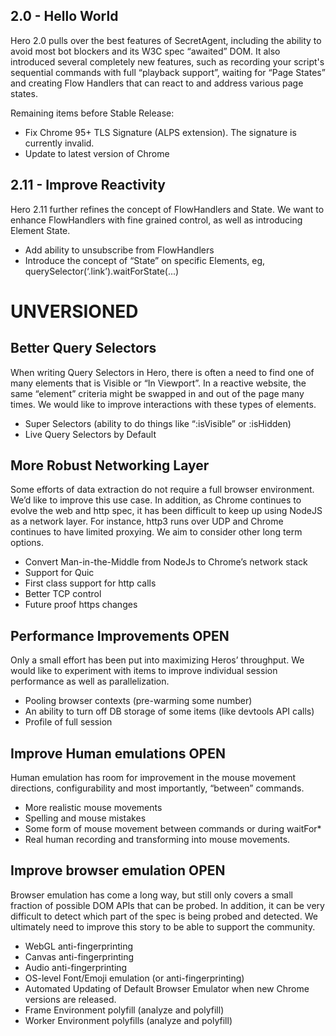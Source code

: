 ## 2.0 - Hello World
Hero 2.0 pulls over the best features of SecretAgent, including the ability to avoid most bot blockers and its W3C spec “awaited” DOM. It also introduced several completely new features, such as recording your script's sequential commands with full “playback support”, waiting for “Page States” and creating Flow Handlers that can react to and address various page states.

Remaining items before Stable Release:

- Fix Chrome 95+ TLS Signature (ALPS extension). The signature is currently invalid.
- Update to latest version of Chrome

## 2.11 - Improve Reactivity
Hero 2.11 further refines the concept of FlowHandlers and State. We want to enhance FlowHandlers with fine grained control, as well as introducing Element State.
- Add ability to unsubscribe from FlowHandlers
- Introduce the concept of “State” on specific Elements, eg, querySelector(‘.link’).waitForState(...)


# UNVERSIONED

## Better Query Selectors
When writing Query Selectors in Hero, there is often a need to find one of many elements that is Visible or “In Viewport”. In a reactive website, the same “element” criteria might be swapped in and out of the page many times. We would like to improve interactions with these types of elements.
- Super Selectors (ability to do things like “:isVisible” or :isHidden)
- Live Query Selectors by Default

## More Robust Networking Layer
Some efforts of data extraction do not require a full browser environment. We’d like to improve this use case. In addition, as Chrome continues to evolve the web and http spec, it has been difficult to keep up using NodeJS as a network layer. For instance, http3 runs over UDP and Chrome continues to have limited proxying. We aim to consider other long term options.
- Convert Man-in-the-Middle from NodeJs to Chrome’s network stack
- Support for Quic
- First class support for http calls
- Better TCP control
- Future proof https changes

## Performance Improvements OPEN
Only a small effort has been put into maximizing Heros’ throughput. We would like to experiment with items to improve individual session performance as well as parallelization.
- Pooling browser contexts (pre-warming some number)
- An ability to turn off DB storage of some items (like devtools API calls)
- Profile of full session

## Improve Human emulations OPEN
Human emulation has room for improvement in the mouse movement directions, configurability and most importantly, “between” commands.
- More realistic mouse movements
- Spelling and mouse mistakes
- Some form of mouse movement between commands or during waitFor*
- Real human recording and transforming into mouse movements.

## Improve browser emulation OPEN
Browser emulation has come a long way, but still only covers a small fraction of possible DOM APIs that can be probed. In addition, it can be very difficult to detect which part of the spec is being probed and detected. We ultimately need to improve this story to be able to support the community.
- WebGL anti-fingerprinting
- Canvas anti-fingerprinting
- Audio anti-fingerprinting
- OS-level Font/Emoji emulation (or anti-fingerprinting)
- Automated Updating of Default Browser Emulator when new Chrome versions are released.
- Frame Environment polyfill (analyze and polyfill)
- Worker Environment polyfills (analyze and polyfill)
